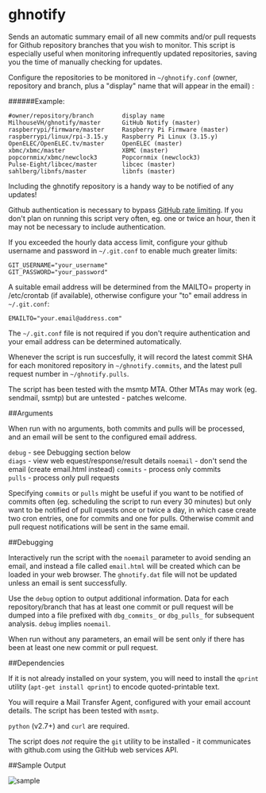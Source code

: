 ghnotify
========

Sends an automatic summary email of all new commits and/or pull requests for Github repository branches that you wish to monitor. This script is especially useful when monitoring infrequently updated repositories, saving you the time of manually checking for updates.

Configure the repositories to be monitored in `~/ghnotify.conf` (owner, repository and branch, plus a "display" name that will appear in the email) :

######Example:
```
#owner/repository/branch        display name
MilhouseVH/ghnotify/master      GitHub Notify (master)
raspberrypi/firmware/master     Raspberry Pi Firmware (master)
raspberrypi/linux/rpi-3.15.y    Raspberry Pi Linux (3.15.y)
OpenELEC/OpenELEC.tv/master     OpenELEC (master)
xbmc/xbmc/master                XBMC (master)
popcornmix/xbmc/newclock3       Popcornmix (newclock3)
Pulse-Eight/libcec/master       libcec (master)
sahlberg/libnfs/master          libnfs (master)
```

Including the ghnotify repository is a handy way to be notified of any updates!

Github authentication is necessary to bypass [GitHub rate limiting](https://developer.github.com/v3/rate_limit/). If you don't plan on running this script very often, eg. one or twice an hour, then it may not be necessary to include authentication.

If you exceeded the hourly data access limit, configure your github username and password in `~/.git.conf` to enable much greater limits:
```
GIT_USERNAME="your_username"
GIT_PASSWORD="your_password"
```

A suitable email address will be determined from the MAILTO= property in /etc/crontab (if available), otherwise configure your "to" email address in `~/.git.conf`:
```
EMAILTO="your.email@address.com"
```

The `~/.git.conf` file is not required if you don't require authentication and your email address can be determined automatically.

Whenever the script is run succesfully, it will record the latest commit SHA for each monitored repository in `~/ghnotify.commits`, and the latest pull request number in `~/ghnotify.pulls`.

The script has been tested with the msmtp MTA. Other MTAs may work (eg. sendmail, ssmtp) but are untested - patches welcome.

##Arguments

When run with no arguments, both commits and pulls will be processed, and an email will be sent to the configured email address.

`debug` - see Debugging section below  
`diags` - view web equest/response/result details
`noemail` - don't send the email (create email.html instead)
`commits` - process only commits  
`pulls` - process only pull requests  

Specifying `commits` or `pulls` might be useful if you want to be notified of commits often (eg. scheduling the script to run every 30 minutes) but only want to be notified of pull rquests once or twice a day, in which case create two cron entries, one for commits and one for pulls. Otherwise commit and pull request notifications will be sent in the same email.

##Debugging

Interactively run the script with the `noemail` parameter to avoid sending an email, and instead a file called `email.html` will be created which can be loaded in your web browser. The `ghnotify.dat` file will not be updated unless an email is sent successfully.

Use the `debug` option to output additional information. Data for each repository/branch that has at least one commit or pull request will be dumped into a file prefixed with `dbg_commits_` or `dbg_pulls_` for subsequent analysis. `debug` implies `noemail`.

When run without any parameters, an email will be sent only if there has been at least one new commit or pull request.

##Dependencies

If it is not already installed on your system, you will need to install the `qprint` utility (`apt-get install qprint`) to encode quoted-printable text.

You will require a Mail Transfer Agent, configured with your email account details. The script has been tested with `msmtp`.

`python` (v2.7+) and `curl` are required.

The script does *not* require the `git` utility to be installed - it communicates with github.com using the GitHub web services API.

##Sample Output

![sample](http://i225.photobucket.com/albums/dd119/MilhouseVH/ghnotify_zpsb0448750.png)
